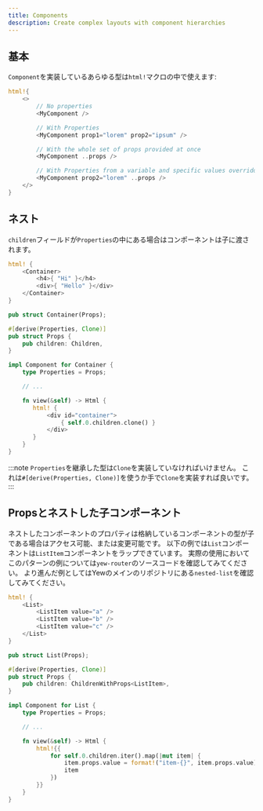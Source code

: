 ```yaml
---
title: Components
description: Create complex layouts with component hierarchies
---
```

## 基本

`Component`を実装しているあらゆる型は`html!`マクロの中で使えます:

```rust
html!{
    <>
        // No properties
        <MyComponent />

        // With Properties
        <MyComponent prop1="lorem" prop2="ipsum" />

        // With the whole set of props provided at once
        <MyComponent ..props />

        // With Properties from a variable and specific values overridden
        <MyComponent prop2="lorem" ..props />
    </>
}
```

## ネスト

`children`フィールドが`Properties`の中にある場合はコンポーネントは子に渡されます。

```rust title="parent.rs"
html! {
    <Container>
        <h4>{ "Hi" }</h4>
        <div>{ "Hello" }</div>
    </Container>
}
```

```rust title="container.rs"
pub struct Container(Props);

#[derive(Properties, Clone)]
pub struct Props {
    pub children: Children,
}

impl Component for Container {
    type Properties = Props;

    // ...

    fn view(&self) -> Html {
       html! {
           <div id="container">
               { self.0.children.clone() }
           </div>
       }
    }
}
```

:::note
`Properties`を継承した型は`Clone`を実装していなければいけません。
これは`#[derive(Properties, Clone)]`を使うか手で`Clone`を実装すれば良いです。
:::

## Propsとネストした子コンポーネント

ネストしたコンポーネントのプロパティは格納しているコンポーネントの型が子である場合はアクセス可能、または変更可能です。
以下の例では`List`コンポーネントは`ListItem`コンポーネントをラップできています。
実際の使用においてこのパターンの例については`yew-router`のソースコードを確認してみてください。
より進んだ例としてはYewのメインのリポジトリにある`nested-list`を確認してみてください。

```rust title="parent.rs"
html! {
    <List>
        <ListItem value="a" />
        <ListItem value="b" />
        <ListItem value="c" />
    </List>
}
```

```rust title="list.rs"
pub struct List(Props);

#[derive(Properties, Clone)]
pub struct Props {
    pub children: ChildrenWithProps<ListItem>,
}

impl Component for List {
    type Properties = Props;

    // ...

    fn view(&self) -> Html {
        html!{{
            for self.0.children.iter().map(|mut item| {
                item.props.value = format!("item-{}", item.props.value);
                item
            })
        }}
    }
}
```


